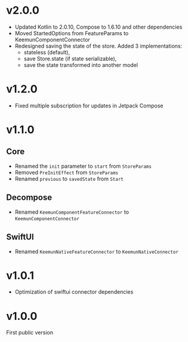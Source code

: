 # v2.0.0
- Updated Kotlin to 2.0.10, Compose to 1.6.10 and other dependencies
- Moved StartedOptions from FeatureParams to KeemunComponentConnector
- Redesigned saving the state of the store. Added 3 implementations: 
  - stateless (default), 
  - save Store.state (if state serializable), 
  - save the state transformed into another model

# v1.2.0
- Fixed multiple subscription for updates in Jetpack Compose

# v1.1.0
## Core
- Renamed the `init` parameter to `start` from `StoreParams`
- Removed `PreInitEffect` from `StoreParams`
- Renamed `previous` to `savedState` from `Start`

## Decompose
- Renamed `KeemunComponentFeatureConnector` to `KeemunComponentConnector`

## SwiftUI
- Renamed `KeemunNativeFeatureConnector` to `KeemunNativeConnector`


# v1.0.1
- Optimization of swiftui connector dependencies

# v1.0.0
First public version
